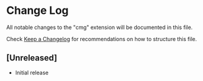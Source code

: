 # Change Log

All notable changes to the "cmg" extension will be documented in this file.

Check [Keep a Changelog](http://keepachangelog.com/) for recommendations on how to structure this file.

## [Unreleased]

- Initial release